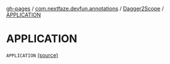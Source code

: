 [gh-pages](../../index.md) / [com.nextfaze.devfun.annotations](../index.md) / [Dagger2Scope](index.md) / [APPLICATION](./-a-p-p-l-i-c-a-t-i-o-n.md)

# APPLICATION

`APPLICATION` [(source)](https://github.com/NextFaze/dev-fun/tree/master/devfun-annotations/src/main/java/com/nextfaze/devfun/annotations/Dagger2.kt#L23)